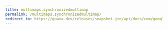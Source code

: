 ```yaml
---
title: multimaps.synchronizedmultimap
permalink: /multimaps.synchronizedmultimap/
redirect_to: https://guava.dev/releases/snapshot-jre/api/docs/com/google/common/collect/Multimaps.html#synchronizedMultimap-com.google.common.collect.Multimap-
---
```

